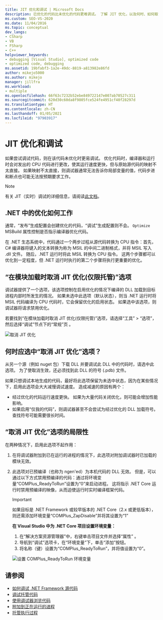 ```yaml
---
title: JIT 优化和调试 | Microsoft Docs
description: 已优化的代码比未优化的代码更难调试。 了解 JIT 优化，以及何时、如何取消该优化。
ms.custom: SEO-VS-2020
ms.date: 11/04/2016
ms.topic: conceptual
dev_langs:
- CSharp
- VB
- FSharp
- C++
helpviewer_keywords:
- debugging [Visual Studio], optimized code
- optimized code, debugging
ms.assetid: 19bfabf3-1a2e-49dc-8819-a813982e86fd
author: mikejo5000
ms.author: mikejo
manager: jillfra
ms.workload:
- multiple
ms.openlocfilehash: 66f63c7232b52ebe849722147e007ab70527c311
ms.sourcegitcommit: 620d30c60da8f9805fce524fe4951cf40f28297d
ms.translationtype: HT
ms.contentlocale: zh-CN
ms.lasthandoff: 01/05/2021
ms.locfileid: "97903917"
---
```

# <a name="jit-optimization-and-debugging"></a>JIT 优化和调试
如果尝试调试代码，则在该代码未优化时更易调试。 优化代码时，编译器和运行时会对发出的 CPU 代码进行更改，使其运行速度更快，但与原始源代码的映射不太直接。 如果映射不太直接，则调试器通常无法告诉你局部变量的值，代码步进和断点也可能无法按预期要求工作。

> [!NOTE]
> 有关 JIT（实时）调试的详细信息，请阅读[此文档](../debugger/debug-using-the-just-in-time-debugger.md)。

## <a name="how-optimizations-work-in-net"></a>.NET 中的优化如何工作 
通常，“发布”生成配置会创建优化的代码，“调试”生成配置则不会。 `Optimize` MSBuild 属性控制是否指示编译器优化代码。

在 .NET 生态系统中，代码通过一个两步过程从源代码转换为 CPU 指令：首先，C# 编译器将键入的文本转换为称为 MSIL 的中间二进制格式，并将 MSIL 写入 .dll 文件。 随后，.NET 运行时将此 MSIL 转换为 CPU 指令。 这两个步骤都可以优化到一定程度，但 .NET 运行时执行的第二个步骤将执行更重要的优化。

## <a name="the-suppress-jit-optimization-on-module-load-managed-only-option"></a>“在模块加载时取消 JIT 优化(仅限托管)”选项
调试器提供了一个选项，该选项控制在启用优化的情况下编译的 DLL 加载到目标进程内部时所发生的情况。 如果未选中此选项（默认状态），则当 .NET 运行时将 MSIL 代码编译为 CPU 代码时，它会保留优化的启用状态。 如果选中该选项，则调试器将请求禁用优化。

若要找到“在模块加载时取消 JIT 优化(仅限托管)”选项，请选择“工具” > “选项”，然后选择“调试”节点下的“常规”页 。

![取消 JIT 优化](../debugger/media/suppress-jit-tool-options.png "取消 JIT 优化")

## <a name="when-should-you-check-the-suppress-jit-optimization-option"></a>何时应选中“取消 JIT 优化”选项？
从另一个源（例如 nuget 包）下载 DLL 并要​​调试此 DLL 中的代码时，请选中此选项。 为了使取消生效，还必须找到此 DLL 的符号 (.pdb) 文件。

如果只想调试本地生成的代码，最好将此选项保留为未选中状态，因为在某些情况下，启用此选项会大大减慢调试速度。 造成减速的原因有两个：

* 经过优化的代码运行速度更快。 如果为大量代码关闭优化，则可能会增加性能影响。
* 如果启用“仅我的代码”，则调试器甚至不会尝试为经过优化的 DLL 加载符号。 查找符号可能需要很长时间。

## <a name="limitations-of-the-suppress-jit-optimization-option"></a>“取消 JIT 优化”选项的局限性 
在两种情况下，启用此选项不起作用：

1. 在将调试器附加到已在运行的进程的情况下，此选项对附加调试器时已加载的模块无效。
2. 此选项对已预编译（也称为 ngen'ed）为本机代码的 DLL 无效。 但是，可以通过以下方式禁用预编译的代码：通过将环境变量“COMPlus_ReadyToRun”设置为“0”来启动进程。 这将指示 .NET Core 运行时禁用预编译的映像，从而迫使运行时实时编译框架代码。 

    > [!IMPORTANT]
    > 如果目标是 .NET Framework 或较早版本的 .NET Core（2.x 或更低版本），则还需添加环境变量“COMPlus_ZapDisable”并将其设置为“1”

    **在 Visual Studio 中为 .NET Core 项目设置环境变量：**
    1. 在“解决方案资源管理器”中，右键单击项目文件并选择“属性” 。
    2. 导航到“调试”选项卡，在“环境变量”下，单击“添加”按钮。
    3. 将名称（键）设置为“COMPlus_ReadyToRun”，并将值设置为“0”。

    ![设置 COMPlus_ReadyToRun 环境变量](../debugger/media/environment-variables-debug-menu.png "设置 COMPlus_ReadyToRun 环境变量")

## <a name="see-also"></a>请参阅
- [如何调试 .NET Framework 源代码](../debugger/how-to-debug-dotnet-framework-source.md)
- [调试托管代码](../debugger/debugging-managed-code.md)
- [使用调试器浏览代码](../debugger/navigating-through-code-with-the-debugger.md)
- [附加到正在运行的进程](../debugger/attach-to-running-processes-with-the-visual-studio-debugger.md)
- [托管执行过程](/dotnet/standard/managed-execution-process)
